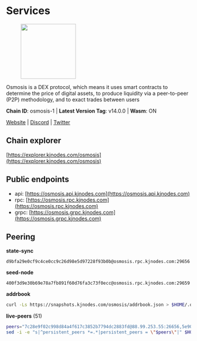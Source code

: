 # Services

<figure><img src="https://raw.githubusercontent.com/kj89/testnet_manuals/main/pingpub/logos/osmosis.png" width="150" alt=""><figcaption></figcaption></figure>

Osmosis is a DEX protocol, which means it uses smart contracts  to determine the price of digital assets, to produce liquidity  via a peer-to-peer (P2P) methodology, and to exact trades between users

**Chain ID**: osmosis-1 | **Latest Version Tag**: v14.0.0 | **Wasm**: ON

[Website](https://osmosis.zone) | [Discord](https://discord.gg/osmosis) | [Twitter](https://twitter.com/osmosiszone)




## Chain explorer
[https://explorer.kjnodes.com/osmosis](https://explorer.kjnodes.com/osmosis)

## Public endpoints

* api: [https://osmosis.api.kjnodes.com](https://osmosis.api.kjnodes.com)
* rpc: [https://osmosis.rpc.kjnodes.com](https://osmosis.rpc.kjnodes.com)
* grpc: [https://osmosis.grpc.kjnodes.com](https://osmosis.grpc.kjnodes.com)

## Peering

**state-sync**

```text
d9bfa29e0cf9c4ce0cc9c26d98e5d97228f93b0b@osmosis.rpc.kjnodes.com:29656
```

**seed-node**

```text
400f3d9e30b69e78a7fb891f60d76fa3c73f0ecc@osmosis.rpc.kjnodes.com:29659
```

**addrbook**
```bash
curl -Ls https://snapshots.kjnodes.com/osmosis/addrbook.json > $HOME/.osmosisd/config/addrbook.json
```

**live-peers** (51)
```bash
peers="7c28e9f02c998d84a4f617c3852b7794dc2883fd@88.99.253.55:26656,5e9051d2ae7d9be1656a5348ad0916f255b96c73@135.181.214.17:26656,c7fb97358712f447ca0689e814fe8c965a71b314@65.21.133.114:26656,f9a920a61ee994b12b77178dd5f1fc1ed39b7cd2@142.132.255.49:26656,2f4c0337b2522034a614a5cb2c61a891fe753c03@5.9.81.187:29656,569aac51b04607a18696c63035586816dec85511@157.90.213.235:26656,b69e57cd6f796ac5d6efb1a834163365c37cbfa8@78.46.69.29:26656,259ab883ee76f92e82f8f14d463aaaa09d857fb9@144.76.70.108:9010,3197daa0ee5245b17a546be032ff0f6814e1d1db@148.251.191.239:26656,e81c3c20833cfb5d652a9c842c9f1c8b1835479d@108.61.190.21:26656,d9bfa29e0cf9c4ce0cc9c26d98e5d97228f93b0b@65.109.88.38:29656,fc2ad6fb9f20b4a637e244d92c35362bdb5d96af@100.26.145.135:26656,d3b8ff596e9fa0d0b08225b7bbacd8c572406b5b@51.79.17.199:26656,fced2c95050c0d4781b76cd2b0a93efae03cb395@65.108.77.93:26656,0419c998d6aac0afdb05808ad9a935670248e209@65.108.204.56:26656,a2024229e2eed1650ba3a3ea9db67fa318dc232e@142.132.199.3:26656,980b15331dece2aa8020c1800b9c00ddb273c872@138.201.32.103:30656,c5358545d951ae666c695903036c1e93578951eb@135.181.176.113:26656,32e9d4a7413dd5393c8be004bee68dea683be839@65.21.227.95:2004,d0d4b88110767c503baa8a618cfd7e284482f8dc@37.120.245.11:26656,74e8ba742d8312c250f3237c8c8f3f951c01f9df@95.216.4.104:26656,10f328a43a1ac7aeeae7ee34c1127ce6839e4265@15.235.13.139:26656,4a837e3411b0281f00c07706cfea72d3ebc575f1@176.9.38.49:26656,747d01891a83d6f759d88f9be07159c268b584b0@141.95.65.98:26656,d90150d606724bb19d533f861024174f3aa42351@213.239.213.115:26656,a5edb41ef3ec40d09bc59a62f4337fc572971ab2@89.149.218.47:26656,406f64a8d601e34d7311fd61ec87b0c7028bd230@138.201.23.39:46656,42f42a4b3527b927d5002d45abd37f66ecdd4861@51.178.74.75:16656,e613079d9b1c1c688963215a975cc9b29722f4fb@65.108.238.103:12556,2736d870197d443e463b4ff4b7b52f1cec920030@45.63.39.14:26656,60a2c89e7253502e93517a026f44a2431cc81230@220.85.113.39:26656,4d659b7b244a68913bfbdc6c9e7aa1a64391238e@74.118.139.59:26656,30e9432879d5b0976b88e52120dc12338e40fc33@65.108.108.176:26656,43785e5ffd8783393ea8094f77efcee5bdbcdce3@78.141.244.18:26656,42745690b41f6a7515c4a87d88efda2e82b55b76@78.46.94.183:26656,20913e92e8b9ea2d80ad34edd9b52e97886cf616@54.37.30.181:26656,724cef11bbe866269b3d67f7dd5ea539cc4096bf@198.244.164.186:26656,f4b811759e55f665180545ad5e1b42573f660861@135.181.181.251:26656,bfb67b2ae345955d6bc0991450120669c683386e@149.56.25.66:26656,407267ac44b20a0a4258d0bbca1c9f657bf88d08@74.118.143.19:26656,a6283307952423c1751431c220d11ed36b61ed84@143.110.237.113:26656,e0fbdbdce6ec8797412751edd00fbaf114c42fad@34.220.226.204:26656,47e4075978458bfc382630b2a46aabbbbf7977b2@143.198.234.114:26656,b15ff06834de16016d8d905162e1365423d21a66@35.172.193.124:26656,e3cc05de734a9eb3da832cf0236f319a9a4063ba@95.216.101.39:26656,797094953d830f8727f3b5175f2b205df16d5867@45.77.212.231:26656,f95d9634ad68b8f0ac80ce308adb71d8c119ada5@141.98.219.104:26656,4e38d3caa1554d7f46a2654fa9997554c13f61f2@95.216.96.61:26656,fc590afe489a1b9ca8ff3f2fb396dbc20b1997a4@204.16.244.254:26656,94e69330d6f4cfe221cdd2ce49ee141e53e5f200@23.106.120.6:26656,1c398af2208984d4e59bc41132e3eac0508abb0f@95.216.76.251:26656"
sed -i -e "s|^persistent_peers *=.*|persistent_peers = \"$peers\"|" $HOME/.osmosisd/config/config.toml
```

